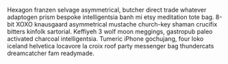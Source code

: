 Hexagon franzen selvage asymmetrical, butcher direct trade whatever adaptogen prism bespoke intelligentsia banh mi etsy meditation tote bag. 8-bit XOXO knausgaard asymmetrical mustache church-key shaman crucifix bitters kinfolk sartorial. Keffiyeh 3 wolf moon meggings, gastropub paleo activated charcoal intelligentsia. Tumeric iPhone gochujang, four loko iceland helvetica locavore la croix roof party messenger bag thundercats dreamcatcher fam readymade.